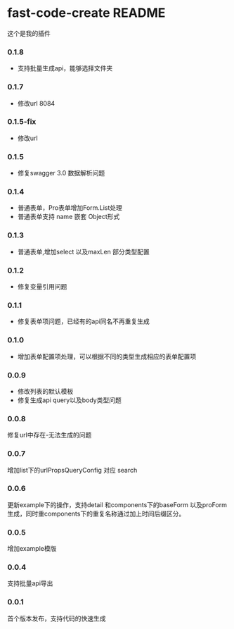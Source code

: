 # fast-code-create README

这个是我的插件

### 0.1.8
- 支持批量生成api，能够选择文件夹

### 0.1.7
- 修改url 8084
### 0.1.5-fix
- 修改url

### 0.1.5
- 修复swagger 3.0 数据解析问题

### 0.1.4
- 普通表单，Pro表单增加Form.List处理
- 普通表单支持 name 嵌套 Object形式

### 0.1.3
- 普通表单,增加select 以及maxLen 部分类型配置

### 0.1.2
- 修复变量引用问题

### 0.1.1
- 修复表单项问题，已经有的api同名不再重复生成

### 0.1.0
- 增加表单配置项处理，可以根据不同的类型生成相应的表单配置项

### 0.0.9
- 修改列表的默认模板
- 修复生成api query以及body类型问题

### 0.0.8
修复url中存在-无法生成的问题
### 0.0.7
增加list下的urlPropsQueryConfig 对应 search

### 0.0.6
更新example下的操作，支持detail 和components下的baseForm 以及proForm生成，同时重components下的重复名称通过加上时间后缀区分。

### 0.0.5
增加example模版

### 0.0.4
支持批量api导出

### 0.0.1

首个版本发布，支持代码的快速生成